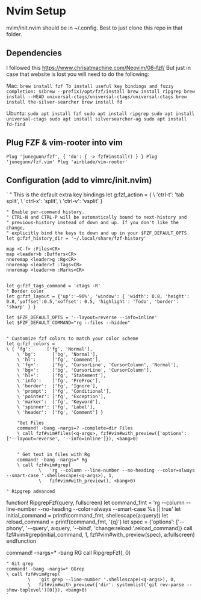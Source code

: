 # Nvim Setup
nvim/init.nvim should be in ~/.config. Best to just clone this repo in that folder.

## Dependencies
I followed this https://www.chrisatmachine.com/Neovim/08-fzf/
But just in case that website is lost you will need to do the following:

Mac:
`
brew install fzf
To install useful key bindings and fuzzy completion:
$(brew --prefix)/opt/fzf/install
brew install ripgrep
brew install --HEAD universal-ctags/universal-ctags/universal-ctags
brew install the-silver-searcher
brew install fd
`

Ubuntu:
`
sudo apt install fzf
sudo apt install ripgrep
sudo apt install universal-ctags
sudo apt install silversearcher-ag
sudo apt install fd-find
`
## Plug FZF & vim-rooter into vim
`
Plug 'junegunn/fzf', { 'do': { -> fzf#install() } }
Plug 'junegunn/fzf.vim'
Plug 'airblade/vim-rooter'
`

## Configuration (add to vimrc/init.nvim)
`
" This is the default extra key bindings
let g:fzf_action = {
    \ 'ctrl-t': 'tab split',
    \ 'ctrl-x': 'split',
    \ 'ctrl-v': 'vsplit' }

    " Enable per-command history.
    " CTRL-N and CTRL-P will be automatically bound to next-history and
    " previous-history instead of down and up. If you don't like the change,
    " explicitly bind the keys to down and up in your $FZF_DEFAULT_OPTS.
    let g:fzf_history_dir = '~/.local/share/fzf-history'

    map <C-f> :Files<CR>
    map <leader>b :Buffers<CR>
    nnoremap <leader>g :Rg<CR>
    nnoremap <leader>t :Tags<CR>
    nnoremap <leader>m :Marks<CR>


    let g:fzf_tags_command = 'ctags -R'
    " Border color
    let g:fzf_layout = {'up':'~90%', 'window': { 'width': 0.8, 'height': 0.8,'yoffset':0.5,'xoffset': 0.5, 'highlight': 'Todo', 'border': 'sharp' } }

    let $FZF_DEFAULT_OPTS = '--layout=reverse --info=inline'
    let $FZF_DEFAULT_COMMAND="rg --files --hidden"


    " Customize fzf colors to match your color scheme
    let g:fzf_colors =
    \ { 'fg':      ['fg', 'Normal'],
        \ 'bg':      ['bg', 'Normal'],
        \ 'hl':      ['fg', 'Comment'],
        \ 'fg+':     ['fg', 'CursorLine', 'CursorColumn', 'Normal'],
        \ 'bg+':     ['bg', 'CursorLine', 'CursorColumn'],
        \ 'hl+':     ['fg', 'Statement'],
        \ 'info':    ['fg', 'PreProc'],
        \ 'border':  ['fg', 'Ignore'],
        \ 'prompt':  ['fg', 'Conditional'],
        \ 'pointer': ['fg', 'Exception'],
        \ 'marker':  ['fg', 'Keyword'],
        \ 'spinner': ['fg', 'Label'],
        \ 'header':  ['fg', 'Comment'] }

        "Get Files
        command! -bang -nargs=? -complete=dir Files
        \ call fzf#vim#files(<q-args>, fzf#vim#with_preview({'options': ['--layout=reverse', '--info=inline']}), <bang>0)


        " Get text in files with Rg
        command! -bang -nargs=* Rg
        \ call fzf#vim#grep(
                \   'rg --column --line-number --no-heading --color=always --smart-case '.shellescape(<q-args>), 1,
                \   fzf#vim#with_preview(), <bang>0)

    " Ripgrep advanced
function! RipgrepFzf(query, fullscreen)
    let command_fmt = 'rg --column --line-number --no-heading --color=always --smart-case %s || true'
let initial_command = printf(command_fmt, shellescape(a:query))
    let reload_command = printf(command_fmt, '{q}')
    let spec = {'options': ['--phony', '--query', a:query, '--bind', 'change:reload:'.reload_command]}
call fzf#vim#grep(initial_command, 1, fzf#vim#with_preview(spec), a:fullscreen)
    endfunction

command! -nargs=* -bang RG call RipgrepFzf(<q-args>, <bang>0)

    " Git grep
    command! -bang -nargs=* GGrep
    \ call fzf#vim#grep(
            \   'git grep --line-number '.shellescape(<q-args>), 0,
            \   fzf#vim#with_preview({'dir': systemlist('git rev-parse --show-toplevel')[0]}), <bang>0)
    `

